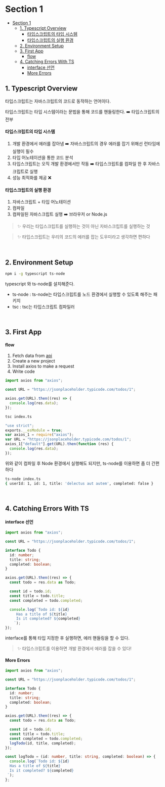 # Section 1

- [Section 1](#section-1)
  - [1. Typescript Overview](#1-typescript-overview)
      - [타입스크립트의 타입 시스템](#타입스크립트의-타입-시스템)
      - [타입스크립트의 실행 환경](#타입스크립트의-실행-환경)
  - [2. Environment Setup](#2-environment-setup)
  - [3. First App](#3-first-app)
      - [flow](#flow)
  - [4. Catching Errors With TS](#4-catching-errors-with-ts)
      - [interface 선언](#interface-선언)
      - [More Errors](#more-errors)

## 1. Typescript Overview

타입스크립트는 자바스크립트의 코드로 동작하는 언어이다.

타입스크립트는 타입 시스템이라는 문법을 통해 코드를 핸들링한다. ➡️ 타입스크립트의 전부

#### 타입스크립트의 타입 시스템

1. 개발 환경에서 에러를 잡아냄 ➡️ 자바스크립트의 경우 에러를 잡기 위해선 런타임에 실행이 필수
2. 타입 어노테이션을 통한 코드 분석
3. 타입스크립트는 오직 개발 환경에서만 작동 ➡️ 타입스크립트를 컴파일 한 후 자바스크립트로 실행
4. 성능 최적화를 제공 ❌

#### 타입스크립트의 실행 환경

1. 자바스크립트 + 타입 어노테이션
2. 컴파일
3. 컴파일된 자바스크립트 실행 ➡️ 브라우저 or Node.js

> ✨ 우리는 타입스크립트를 실행하는 것이 아닌 자바스크립트를 실행하는 것

> ✨ 타입스크립트는 우리의 코드의 에러를 잡는 도우미라고 생각하면 편하다

<br/>

## 2. Environment Setup

```bash
npm i -g typescript ts-node
```

typescript 와 ts-node를 설치해준다.

- ts-node : ts-node는 타입스크립트를 노드 환경에서 실행할 수 있도록 해주는 패키지
- tsc : tsc는 타입스크립트 컴파일러

<br/>

## 3. First App

#### flow

1. Fetch data from [api](https://jsonplaceholder.typicode.com/)
2. Create a new project
3. Install axios to make a request
4. Write code

```ts
import axios from "axios";

const URL = "https://jsonplaceholder.typicode.com/todos/1";

axios.get(URL).then((res) => {
  console.log(res.data);
});
```

```bash
tsc index.ts
```

```js
"use strict";
exports.__esModule = true;
var axios_1 = require("axios");
var URL = "https://jsonplaceholder.typicode.com/todos/1";
axios_1["default"].get(URL).then(function (res) {
  console.log(res.data);
});
```

위와 같이 컴파일 후 Node 환경에서 실행해도 되지만, ts-node를 이용하면 좀 더 간편하다

```bash
ts-node index.ts
{ userId: 1, id: 1, title: 'delectus aut autem', completed: false }
```

<br/>

## 4. Catching Errors With TS

#### interface 선언

```ts
import axios from "axios";

const URL = "https://jsonplaceholder.typicode.com/todos/1";

interface Todo {
  id: number;
  title: string;
  completed: boolean;
}

axios.get(URL).then((res) => {
  const todo = res.data as Todo;

  const id = todo.id;
  const title = todo.title;
  const completed = todo.completed;

  console.log(`Todo id: ${id} 
     Has a title of ${title}
     Is it completed? ${completed}
    `);
});
```

interface를 통해 타입 지정한 후 실행하면, 에러 핸들링을 할 수 있다.

> ✨ 타입스크립트를 이용하면 개발 환경에서 에러를 잡을 수 있다!

#### More Errors

```ts
import axios from "axios";

const URL = "https://jsonplaceholder.typicode.com/todos/1";

interface Todo {
  id: number;
  title: string;
  completed: boolean;
}

axios.get(URL).then((res) => {
  const todo = res.data as Todo;

  const id = todo.id;
  const title = todo.title;
  const completed = todo.completed;
  logTodo(id, title, completed);
});

const logTodo = (id: number, title: string, completed: boolean) => {
  console.log(`Todo id: ${id} 
  Has a title of ${title}
  Is it completed? ${completed}
 `);
};
```
